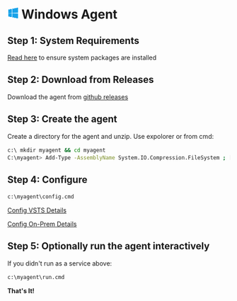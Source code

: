 # ![win](../res/win_med.png) Windows Agent

## Step 1: System Requirements

[Read here](../preview/latebreaking.md) to ensure system packages are installed

## Step 2: Download from Releases

Download the agent from [github releases](https://github.com/Microsoft/vsts-agent/releases/tag/v2.102.0)

## Step 3: Create the agent

Create a directory for the agent and unzip.  Use expolorer or from cmd:  
```bash
c:\ mkdir myagent && cd myagent
C:\myagent> Add-Type -AssemblyName System.IO.Compression.FileSystem ; [System.IO.Compression.ZipFile]::ExtractToDirectory("$HOME\Downloads\vsts-agent-win7-x64-2.102.0.zip", "$PWD")
```
## Step 4: Configure

```bash
c:\myagent\config.cmd
```

[Config VSTS Details](configvsts.md)  

[Config On-Prem Details](configonprem.md)

## Step 5: Optionally run the agent interactively

If you didn't run as a service above:

```bash
c:\myagent\run.cmd
```

**That's It!**  
